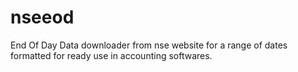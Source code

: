 # nseeod
End Of Day Data downloader from nse website for a range of dates formatted for ready use in accounting softwares.
